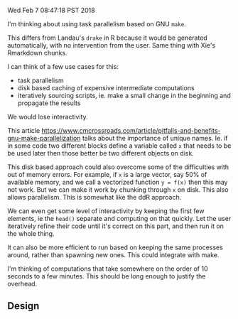 Wed Feb  7 08:47:18 PST 2018

I'm thinking about using task parallelism based on GNU `make`.

This differs from Landau's `drake` in R because it would be generated
automatically, with no intervention from the user. Same thing with Xie's
Rmarkdown chunks.

I can think of a few use cases for this:

- task parallelism
- disk based caching of expensive intermediate computations
- iteratively sourcing scripts, ie. make a small change in the beginning
  and propagate the results

We would lose interactivity.

This article
https://www.cmcrossroads.com/article/pitfalls-and-benefits-gnu-make-parallelization
talks about the importance of unique names. Ie. if in some code two
different blocks define a variable called `x` that needs to be be used
later then those better be two different objects on disk.

This disk based approach could also overcome some of the difficulties with
out of memory errors. For example, if `x` is a large vector, say 50% of available
memory, and we call a vectorized function `y = f(x)` then this may not
work. But we can make it work by chunking through `x` on disk. This also
allows parallelism. This is somewhat like the ddR approach.

We can even get some level of interactivity by keeping the first few
elements, ie the `head()` separate and computing on that quickly. Let the
user iteratively refine their code until it's correct on this part, and
then run it on the whole thing.

It can also be more efficient to run based on keeping the same processes
around, rather than spawning new ones. This could integrate with make.

I'm thinking of computations that take somewhere on the order of 10 seconds
to a few minutes. This should be long enough to justify the overhead.

## Design


